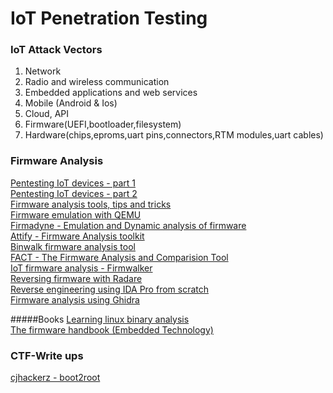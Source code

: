 # IoT Penetration Testing

### IoT Attack Vectors
1. Network<br/>
2. Radio and wireless communication<br/>
3. Embedded applications and web services<br/>
4. Mobile (Android & Ios)<br/>
5. Cloud, API<br/>
6. Firmware(UEFI,bootloader,filesystem)<br/>
7. Hardware(chips,eproms,uart pins,connectors,RTM modules,uart cables)

### Firmware Analysis
[Pentesting IoT devices - part 1](https://blog.mindedsecurity.com/2018/09/pentesting-iot-devices-part-1-static.html)<br/>
[Pentesting IoT devices - part 2](https://blog.mindedsecurity.com/2018/10/pentesting-iot-devices-part-2-dynamic.html)<br/>
[Firmware analysis tools, tips and tricks](https://www.pentestpartners.com/security-blog/how-to-do-firmware-analysis-tools-tips-and-tricks/)<br/>
[Firmware emulation with QEMU](https://www.youtube.com/watch?v=G0NNBloGIvs)<br/>
[Firmadyne - Emulation and Dynamic analysis of firmware](https://github.com/firmadyne/firmadyne)<br/>
[Attify - Firmware Analysis toolkit](https://blog.attify.com/getting-started-with-firmware-emulation/)<br/>
[Binwalk firmware analysis tool](https://www.basicinputoutput.com/2016/08/the-binwalk-firmware-analysis-tool.html)<br/>
[FACT - The Firmware Analysis and Comparision Tool](https://fkie-cad.github.io/FACT_core/)<br/>
[IoT firmware analysis - Firmwalker](https://github.com/craigz28/firmwalker)<br/>
[Reversing firmware with Radare](https://www.bored-nerds.com/reversing/radare/automotive/2019/07/07/reversing-firmware-with-radare.html)<br/>
[Reverse engineering using IDA Pro from scratch](https://www.youtube.com/watch?v=bYDK5IJphPU)<br/>
[Firmware analysis using Ghidra](https://chdk.fandom.com/wiki/Firmware_analysis_with_Ghidra)

#####Books
[Learning linux binary analysis](https://www.packtpub.com/networking-and-servers/learning-linux-binary-analysis)<br/>
[The firmware handbook (Embedded Technology)](https://www.amazon.in/Firmware-Handbook-Embedded-Technology/dp/075067606X)


### CTF-Write ups
[cjhackerz - boot2root](https://cjhackerz.net/posts/writeup-first-ever-real-like-simulated-iot-security-challenge/)<br/>

